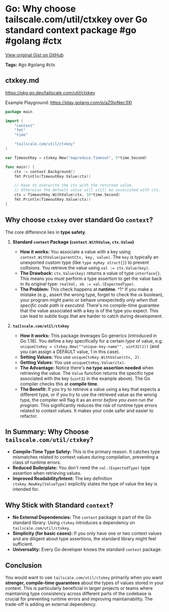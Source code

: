 # Go: Why choose tailscale.com/util/ctxkey over Go standard context package #go #golang #ctx

[View original Gist on GitHub](https://gist.github.com/Integralist/bcdd25e27bf1aed9437f8d67b14b6e9f)

**Tags:** #go #golang #ctx

## ctxkey.md

https://pkg.go.dev/tailscale.com/util/ctxkey

Example Playground: https://play.golang.com/p/aZ0joNec3Xl

```go
package main

import (
	"context"
	"fmt"
	"time"

	"tailscale.com/util/ctxkey"
)

var TimeoutKey = ctxkey.New("mapreduce.Timeout", 5*time.Second)

func main() {
	ctx := context.Background()
	fmt.Println(TimeoutKey.Value(ctx))

	// Have to overwrite the ctx with the returned value.
	// Otherwise the default value will still be associated with ctx.
	ctx = TimeoutKey.WithValue(ctx, 10*time.Second)
	fmt.Println(TimeoutKey.Value(ctx))
}
```

## Why choose `ctxkey` over standard Go `context`?

The core difference lies in **type safety**.

1.  **Standard `context` Package (`context.WithValue`, `ctx.Value`)**

    -   **How it works:** You associate a value with a key using `context.WithValue(parentCtx, key, value)`. The `key` is typically an unexported custom type (like `type myKey struct{}`) to prevent collisions. You retrieve the value using `val := ctx.Value(key)`.
    -   **The Drawback:** `ctx.Value(key)` returns a value of type `interface{}`. This means you *must* perform a type assertion to get the value back in its original type: `realVal, ok := val.(ExpectedType)`.
    -   **The Problem:** This check happens at **runtime**. ^1^ If you make a mistake (e.g., assert the wrong type, forget to check the `ok` boolean), your program might panic or behave unexpectedly *only when that specific code path is executed*. There's no compile-time guarantee that the value associated with a key is of the type you expect. This can lead to subtle bugs that are harder to catch during development.

2.  **`tailscale.com/util/ctxkey`**

    -   **How it works:** This package leverages Go generics (introduced in Go 1.18). You define a key specifically for a certain *type* of value, e.g. `uniqueCtxKey = ctxkey.New(""unique-key-name"", uint32(1))` (and you can assign a DEFAULT value, 1 in this case).
    -   **Setting Values:** You use `uniqueCtxKey.WithValue(ctx, 2)`.
    -   **Getting Values:** You use `uniqueCtxKey.Value(ctx)`.
    -   **The Advantage:** Notice there's **no type assertion needed** when retrieving the value. The `Value` function returns the specific type associated with the key (`uint32` in the example above). The Go compiler checks this at **compile time**.
    -   **The Benefit:** If you try to retrieve a value using a key that expects a different type, or if you try to use the retrieved value as the wrong type, the compiler will flag it as an error *before you even run the program*. This significantly reduces the risk of runtime type errors related to context values. It makes your code safer and easier to refactor.

## In Summary: Why Choose `tailscale.com/util/ctxkey`?

-   **Compile-Time Type Safety:** This is the primary reason. It catches type mismatches related to context values during compilation, preventing a class of runtime errors.
-   **Reduced Boilerplate:** You don't need the `val.(ExpectedType)` type assertion when retrieving values.
-   **Improved Readability/Intent:** The key definition `ctxkey.NewKey[ValueType]` explicitly states the type of value the key is intended for.

## Why Stick with Standard `context`?

-   **No External Dependencies:** The `context` package is part of the Go standard library. Using `ctxkey` introduces a dependency on `tailscale.com/util/ctxkey`.
-   **Simplicity (for basic cases):** If you only have one or two context values and are diligent about type assertions, the standard library might feel sufficient.
-   **Universality:** Every Go developer knows the standard `context` package.

## Conclusion

You would want to use `tailscale.com/util/ctxkey` primarily when you want **stronger, compile-time guarantees** about the types of values stored in your context. This is particularly beneficial in larger projects or teams where maintaining type consistency across different parts of the codebase is crucial for preventing runtime errors and improving maintainability. The trade-off is adding an external dependency.

